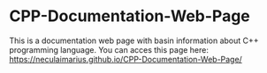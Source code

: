# CPP-Documentation-Web-Page
This is a documentation web page with basin information about C++ programming language.
You can acces this page here: https://neculaimarius.github.io/CPP-Documentation-Web-Page/
